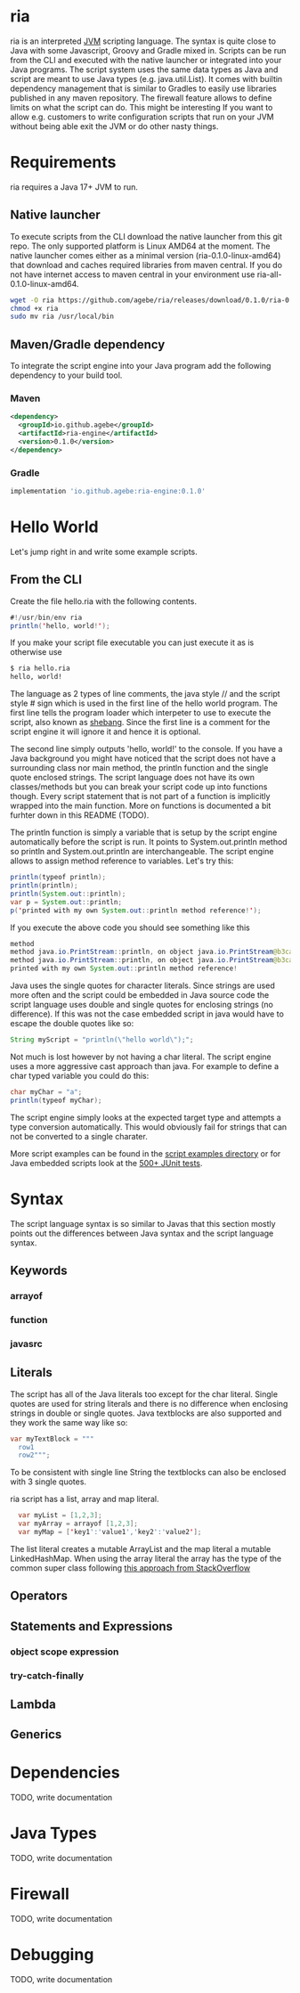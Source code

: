 # ria

ria is an interpreted [JVM](https://en.wikipedia.org/wiki/Java_virtual_machine) scripting language. The syntax is quite close to Java with some Javascript, Groovy and Gradle mixed in. Scripts can be run from the CLI and executed with the native launcher or integrated into your Java programs. The script system uses the same data types as Java and script are meant to use Java types (e.g. java.util.List). It comes with builtin dependency management that is similar to Gradles to easily use libraries published in any maven repository. The firewall feature allows to define limits on what the script can do. This might be interesting If you want to allow e.g. customers to write configuration scripts that run on your JVM without being able exit the JVM or do other nasty things.

# Requirements

ria requires a Java 17+ JVM to run.

## Native launcher

To execute scripts from the CLI download the native launcher from this git repo. The only supported platform is Linux AMD64 at the moment. The native launcher comes either as a minimal version (ria-0.1.0-linux-amd64) that download and caches required libraries from maven central. If you do not have internet access to maven central in your environment use ria-all-0.1.0-linux-amd64.

```bash
wget -O ria https://github.com/agebe/ria/releases/download/0.1.0/ria-0.1.0-linux-amd64
chmod +x ria
sudo mv ria /usr/local/bin
```

## Maven/Gradle dependency

To integrate the script engine into your Java program add the following dependency to your build tool.

### Maven
```xml
<dependency>
  <groupId>io.github.agebe</groupId>
  <artifactId>ria-engine</artifactId>
  <version>0.1.0</version>
</dependency>
```

### Gradle
```gradle
implementation 'io.github.agebe:ria-engine:0.1.0'
```

# Hello World

Let's jump right in and write some example scripts.

## From the CLI

Create the file hello.ria with the following contents.

```java
#!/usr/bin/env ria
println('hello, world!');
```

If you make your script file executable you can just execute it as is otherwise use

```bash
$ ria hello.ria
hello, world!
```

The language as 2 types of line comments, the java style // and the script style # sign which is used in the first line of the hello world program. The first line tells the program loader which interpeter to use to execute the script, also known as [shebang](https://en.wikipedia.org/wiki/Shebang_(Unix)). Since the first line is a comment for the script engine it will ignore it and hence it is optional.

The second line simply outputs 'hello, world!' to the console. If you have a Java background you might have noticed that the script does not have a surrounding class nor main method, the println function and the single quote enclosed strings. The script language does not have its own classes/methods but you can break your script code up into functions though. Every script statement that is not part of a function is implicitly wrapped into the main function. More on functions is documented a bit furhter down in this README (TODO).

The println function is simply a variable that is setup by the script engine automatically before the script is run. It points to System.out.println method so println and System.out.println are interchangeable. The script engine allows to assign method reference to variables. Let's try this:

```java
println(typeof println);
println(println);
println(System.out::println);
var p = System.out::println;
p('printed with my own System.out::println method reference!');
```

If you execute the above code you should see something like this

```java
method
method java.io.PrintStream::println, on object java.io.PrintStream@b3ca52e
method java.io.PrintStream::println, on object java.io.PrintStream@b3ca52e
printed with my own System.out::println method reference!
```

Java uses the single quotes for character literals. Since strings are used more often and the script could be embedded in Java source code the script language uses double and single quotes for enclosing strings (no difference). If this was not the case embedded script in java would have to escape the double quotes like so:

```java
String myScript = "println(\"hello world\");";
```

Not much is lost however by not having a char literal. The script engine uses a more aggressive cast approach than java. For example to define a char typed variable you could do this:
```java
char myChar = "a";
println(typeof myChar);
```
The script engine simply looks at the expected target type and attempts a type conversion automatically. This would obviously fail for strings that can not be converted to a single charater.

More script examples can be found in the [script examples directory](https://github.com/agebe/ria/tree/main/ria-engine/src/test/resources/org/ria/example) or for Java embedded scripts look at the [500+ JUnit tests](https://github.com/agebe/ria/tree/main/ria-engine/src/test/java/org/ria).

# Syntax

The script language syntax is so similar to Javas that this section mostly points out the differences between Java syntax and the script language syntax.

## Keywords

### arrayof

### function

### javasrc

## Literals

The script has all of the Java literals too except for the char literal. Single quotes are used for string literals and there is no difference when enclosing strings in double or single quotes. Java textblocks are also supported and they work the same way like so:

```java
var myTextBlock = """
  row1
  row2""";
```

To be consistent with single line String the textblocks can also be enclosed with 3 single quotes.

ria script has a list, array and map literal.

```java
  var myList = [1,2,3];
  var myArray = arrayof [1,2,3];
  var myMap = ['key1':'value1','key2':'value2'];
```

The list literal creates a mutable ArrayList and the map literal a mutable LinkedHashMap. When using the array literal the array has the type of the common super class following [this approach from StackOverflow](https://stackoverflow.com/a/9797689)

## Operators

## Statements and Expressions

### object scope expression

### try-catch-finally

## Lambda

## Generics

# Dependencies

TODO, write documentation

# Java Types

TODO, write documentation

# Firewall

TODO, write documentation

# Debugging

TODO, write documentation
